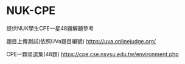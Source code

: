 # NUK-CPE
提供NUK學生CPE一星48題解題參考

題目上傳測試(依照UVa題目編號)
https://uva.onlinejudge.org/

CPE一顆星選集(48題)
https://cpe.cse.nsysu.edu.tw/environment.php
